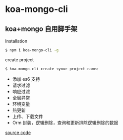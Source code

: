 # koa-mongo-cli

## koa+mongo 自用脚手架

Installation

```sh
$ npm i koa-mongo-cli -g
```

create project

```bash
$ koa-mongo-cli create <your project name>
```

- 添加 es6 支持
- 请求过滤
- 响应过滤
- 全局异常
- 环境变量
- 热更新
- 上传、下载文件
- Orm 封装，逻辑删除，查询和更新排除逻辑删除的数据

[source code](https://github.com/shiyachao/koa-init)
